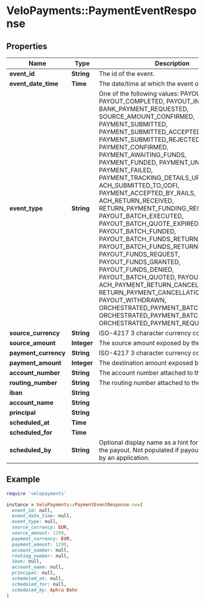 # VeloPayments::PaymentEventResponse

## Properties

| Name | Type | Description | Notes |
| ---- | ---- | ----------- | ----- |
| **event_id** | **String** | The id of the event. |  |
| **event_date_time** | **Time** | The date/time at which the event occurred. |  |
| **event_type** | **String** | One of the following values: PAYOUT_SUBMITTED, PAYOUT_COMPLETED, PAYOUT_INSTRUCTED_V3, BANK_PAYMENT_REQUESTED, SOURCE_AMOUNT_CONFIRMED, PAYMENT_SUBMITTED, PAYMENT_SUBMITTED_ACCEPTED, PAYMENT_SUBMITTED_REJECTED, PAYMENT_CONFIRMED, PAYMENT_AWAITING_FUNDS, PAYMENT_FUNDED, PAYMENT_UNFUNDED, PAYMENT_FAILED, PAYMENT_TRACKING_DETAILS_UPDATED, ACH_SUBMITTED_TO_ODFI, PAYMENT_ACCEPTED_BY_RAILS, ACH_RETURN_RECEIVED, RETURN_PAYMENT_FUNDING_REQUESTED, PAYOUT_BATCH_EXECUTED, PAYOUT_BATCH_QUOTE_EXPIRED, PAYOUT_BATCH_FUNDED, PAYOUT_BATCH_FUNDS_RETURN_REQUEST, PAYOUT_BATCH_FUNDS_RETURNED, PAYOUT_FUNDS_REQUEST, PAYOUT_FUNDS_GRANTED, PAYOUT_FUNDS_DENIED, PAYOUT_BATCH_QUOTED, PAYOUT_QUOTED, ACH_PAYMENT_RETURN_CANCELLED, RETURN_PAYMENT_CANCELLATION_REQUESTED, PAYOUT_WITHDRAWN, ORCHESTRATED_PAYMENT_BATCH_REQUESTED, ORCHESTRATED_PAYMENT_BATCH_CONFIRMED, ORCHESTRATED_PAYMENT_REQUESTED |  |
| **source_currency** | **String** | ISO-4217 3 character currency code | [optional] |
| **source_amount** | **Integer** | The source amount exposed by the event. | [optional] |
| **payment_currency** | **String** | ISO-4217 3 character currency code | [optional] |
| **payment_amount** | **Integer** | The destination amount exposed by the event. | [optional] |
| **account_number** | **String** | The account number attached to the event. | [optional] |
| **routing_number** | **String** | The routing number attached to the event. | [optional] |
| **iban** | **String** |  | [optional] |
| **account_name** | **String** |  | [optional] |
| **principal** | **String** |  | [optional] |
| **scheduled_at** | **Time** |  | [optional] |
| **scheduled_for** | **Time** |  | [optional] |
| **scheduled_by** | **String** | Optional display name as a hint for who scheduled the payout. Not populated if payout was scheduled by an application. | [optional] |

## Example

```ruby
require 'velopayments'

instance = VeloPayments::PaymentEventResponse.new(
  event_id: null,
  event_date_time: null,
  event_type: null,
  source_currency: EUR,
  source_amount: 1299,
  payment_currency: EUR,
  payment_amount: 1299,
  account_number: null,
  routing_number: null,
  iban: null,
  account_name: null,
  principal: null,
  scheduled_at: null,
  scheduled_for: null,
  scheduled_by: Aphra Behn
)
```

